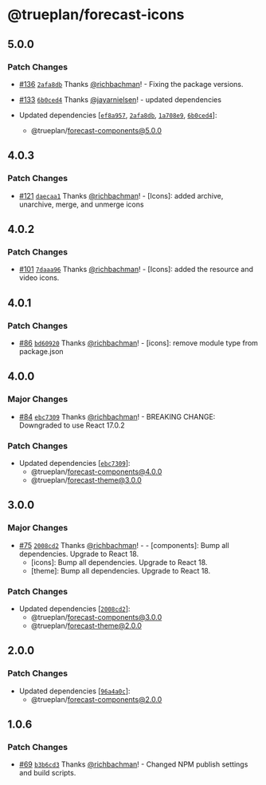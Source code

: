 # @trueplan/forecast-icons

## 5.0.0

### Patch Changes

- [#136](https://github.com/trueplan/forecast/pull/136) [`2afa8db`](https://github.com/trueplan/forecast/commit/2afa8dbbbce1503c6bda6fcdb7edd6a72aefed3a) Thanks [@richbachman](https://github.com/richbachman)! - Fixing the package versions.

* [#133](https://github.com/trueplan/forecast/pull/133) [`6b0ced4`](https://github.com/trueplan/forecast/commit/6b0ced43109b5de0aa887f54e1f4fe6492958ae5) Thanks [@jayarnielsen](https://github.com/jayarnielsen)! - updated dependencies

* Updated dependencies [[`ef8a957`](https://github.com/trueplan/forecast/commit/ef8a95793a4f71f5168fe36a3c2f61679850a143), [`2afa8db`](https://github.com/trueplan/forecast/commit/2afa8dbbbce1503c6bda6fcdb7edd6a72aefed3a), [`1a708e9`](https://github.com/trueplan/forecast/commit/1a708e92552c3c49a5bac052c3a291e49a8178ad), [`6b0ced4`](https://github.com/trueplan/forecast/commit/6b0ced43109b5de0aa887f54e1f4fe6492958ae5)]:
  - @trueplan/forecast-components@5.0.0

## 4.0.3

### Patch Changes

- [#121](https://github.com/trueplan/forecast/pull/121) [`daecaa1`](https://github.com/trueplan/forecast/commit/daecaa12edd990a5278d1ae5bdc6f71ce18ee45c) Thanks [@richbachman](https://github.com/richbachman)! - [Icons]: added archive, unarchive, merge, and unmerge icons

## 4.0.2

### Patch Changes

- [#101](https://github.com/trueplan/forecast/pull/101) [`7daaa96`](https://github.com/trueplan/forecast/commit/7daaa96eebbe1d68bc403a0706c095fe7330330c) Thanks [@richbachman](https://github.com/richbachman)! - [Icons]: added the resource and video icons.

## 4.0.1

### Patch Changes

- [#86](https://github.com/trueplan/forecast/pull/86) [`bd60920`](https://github.com/trueplan/forecast/commit/bd6092001726daec4b79355617f2eadd52ac119d) Thanks [@richbachman](https://github.com/richbachman)! - [icons]: remove module type from package.json

## 4.0.0

### Major Changes

- [#84](https://github.com/trueplan/forecast/pull/84) [`ebc7309`](https://github.com/trueplan/forecast/commit/ebc73092b3eda58746d339e32cbf81d0d0bca7d5) Thanks [@richbachman](https://github.com/richbachman)! - BREAKING CHANGE: Downgraded to use React 17.0.2

### Patch Changes

- Updated dependencies [[`ebc7309`](https://github.com/trueplan/forecast/commit/ebc73092b3eda58746d339e32cbf81d0d0bca7d5)]:
  - @trueplan/forecast-components@4.0.0
  - @trueplan/forecast-theme@3.0.0

## 3.0.0

### Major Changes

- [#75](https://github.com/trueplan/forecast/pull/75) [`2008cd2`](https://github.com/trueplan/forecast/commit/2008cd2dec7fdb6b2e3c2881f732a097150e7061) Thanks [@richbachman](https://github.com/richbachman)! - - [components]: Bump all dependencies. Upgrade to React 18.
  - [icons]: Bump all dependencies. Upgrade to React 18.
  - [theme]: Bump all dependencies. Upgrade to React 18.

### Patch Changes

- Updated dependencies [[`2008cd2`](https://github.com/trueplan/forecast/commit/2008cd2dec7fdb6b2e3c2881f732a097150e7061)]:
  - @trueplan/forecast-components@3.0.0
  - @trueplan/forecast-theme@2.0.0

## 2.0.0

### Patch Changes

- Updated dependencies [[`96a4a0c`](https://github.com/trueplan/forecast/commit/96a4a0cc0e7f2527bc0d5b5d767fbb86de663d8d)]:
  - @trueplan/forecast-components@2.0.0

## 1.0.6

### Patch Changes

- [#69](https://github.com/trueplan/forecast/pull/69) [`b3b6cd3`](https://github.com/trueplan/forecast/commit/b3b6cd3cae15e2fabb747809daae490007f30040) Thanks [@richbachman](https://github.com/richbachman)! - Changed NPM publish settings and build scripts.
